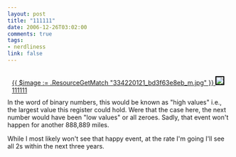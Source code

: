 ```yaml
--- 
layout: post
title: "111111"
date: 2006-12-26T03:02:00
comments: true
tags:
- nerdliness
link: false
---
```


<p style="float: right; margin-left: 10px; margin-bottom: 10px"> <a href="http://www.flickr.com/photos/zanshin/334220121/" title="photo sharing">{{ $image := .ResourceGetMatch "334220121_bd3f63e8eb_m.jpg" }}
<img src="{{ $image.RelPermalink }}" style="border: 2px solid #000000" >
<span style="font-size: 0.7em; margin-top: 0px">
<a href="http://www.flickr.com/photos/zanshin/334220121/">111111</a></span>

In the word of binary numbers, this would be known as "high values" i.e., the largest value this register could hold. Were that the case here, the next number would have been "low values" or all zeroes. Sadly, that event won't happen for another 888,889 miles.

While I most likely won't see that happy event, at the rate I'm going I'll see all 2s within the next three years.

<br clear="all" />
